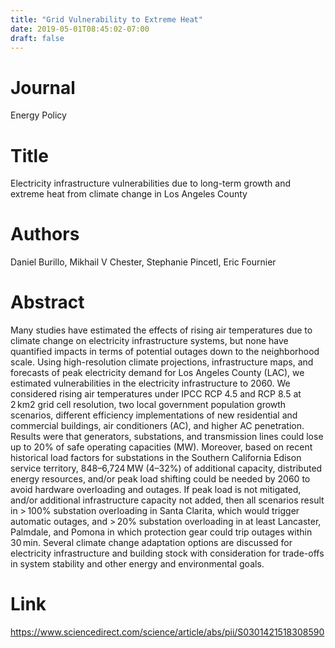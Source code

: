 ```yaml
---
title: "Grid Vulnerability to Extreme Heat"
date: 2019-05-01T08:45:02-07:00
draft: false
---
```


# Journal
Energy Policy

# Title
Electricity infrastructure vulnerabilities due to long-term growth and extreme heat from climate change in Los Angeles County

# Authors
Daniel Burillo, Mikhail V Chester, Stephanie Pincetl, Eric Fournier

# Abstract
Many studies have estimated the effects of rising air temperatures due to climate change on electricity infrastructure systems, but none have quantified impacts in terms of potential outages down to the neighborhood scale. Using high-resolution climate projections, infrastructure maps, and forecasts of peak electricity demand for Los Angeles County (LAC), we estimated vulnerabilities in the electricity infrastructure to 2060. We considered rising air temperatures under IPCC RCP 4.5 and RCP 8.5 at 2 km2 grid cell resolution, two local government population growth scenarios, different efficiency implementations of new residential and commercial buildings, air conditioners (AC), and higher AC penetration. Results were that generators, substations, and transmission lines could lose up to 20% of safe operating capacities (MW). Moreover, based on recent historical load factors for substations in the Southern California Edison service territory, 848–6,724 MW (4–32%) of additional capacity, distributed energy resources, and/or peak load shifting could be needed by 2060 to avoid hardware overloading and outages. If peak load is not mitigated, and/or additional infrastructure capacity not added, then all scenarios result in > 100% substation overloading in Santa Clarita, which would trigger automatic outages, and > 20% substation overloading in at least Lancaster, Palmdale, and Pomona in which protection gear could trip outages within 30 min. Several climate change adaptation options are discussed for electricity infrastructure and building stock with consideration for trade-offs in system stability and other energy and environmental goals.

# Link
https://www.sciencedirect.com/science/article/abs/pii/S0301421518308590
